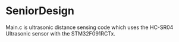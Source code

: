 # SeniorDesign
Main.c is ultrasonic distance sensing code which uses the HC-SR04 Ultrasonic sensor with the STM32F091RCTx.
